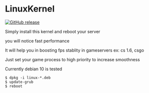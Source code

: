 # LinuxKernel

[![GitHub release](https://img.shields.io/badge/release-5.11.1-blue)](https://GitHub.com/SanjaySRocks/LinuxKernel/releases/)

Simply install this kernel and reboot your server

you will notice fast performance

It will help you in boosting fps stablity in gameservers ex: cs 1.6, csgo

Just set your game process to high priority to increase smoothness

Currently debian 10 is tested

```
$ dpkg -i linux-*.deb
$ update-grub
$ reboot
```
